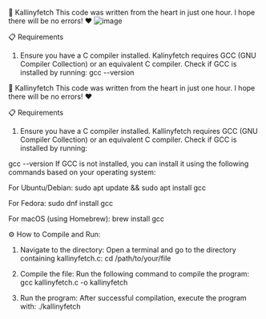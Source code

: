 🌟 Kallinyfetch
This code was written from the heart in just one hour. I hope there will be no errors! ❤️
![image](https://github.com/user-attachments/assets/66048a45-e88d-40f2-bf30-58b72272c663)


📋 Requirements
1. Ensure you have a C compiler installed.
Kalinyfetch requires GCC (GNU Compiler Collection) or an equivalent C compiler. Check if GCC is installed by running:
gcc --version


🌟 Kallinyfetch
This code was written from the heart in just one hour. I hope there will be no errors! ❤️

📋 Requirements
1. Ensure you have a C compiler installed.
Kallinyfetch requires GCC (GNU Compiler Collection) or an equivalent C compiler. Check if GCC is installed by running:

gcc --version
If GCC is not installed, you can install it using the following commands based on your operating system:

For Ubuntu/Debian:
sudo apt update && sudo apt install gcc

For Fedora:
sudo dnf install gcc

For macOS (using Homebrew):
brew install gcc

⚙️ How to Compile and Run:
1. Navigate to the directory:
Open a terminal and go to the directory containing kallinyfetch.c:
cd /path/to/your/file

2. Compile the file:
Run the following command to compile the program:
gcc kallinyfetch.c -o kallinyfetch

3. Run the program:
After successful compilation, execute the program with:
./kallinyfetch

